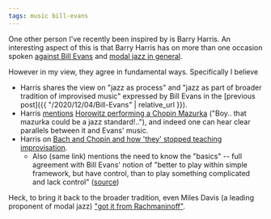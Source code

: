 ```yaml
---
tags: music bill-evans
---
```


One other person I've recently been inspired by is Barry Harris. An interesting aspect of this is that Barry Harris has on more than one occasion spoken [against Bill Evans](https://www.youtube.com/watch?v=s-4L9lgty5c&t) and [modal jazz in general](https://youtu.be/BjnX_PkDwWs?t=612).

However in my view, they agree in fundamental ways. Specifically I believe

- Harris shares the view on "jazz as process" and "jazz as part of broader tradition of improvised music" expressed by Bill Evans in the [previous post]({{ "/2020/12/04/Bill-Evans" | relative_url }}).
- Harris [mentions](https://youtu.be/BjnX_PkDwWs?t=276) [Horowitz performing a Chopin Mazurka](https://www.youtube.com/watch?v=JfNSE_cwVcA) ("Boy.. that mazurka could be a jazz standard!.."), and indeed one can hear clear parallels between it and Evans' music.
- Harris on [Bach and Chopin and how 'they' stopped teaching improvisation](https://youtu.be/BjnX_PkDwWs?t=824).
  - Also (same link) mentions the need to know the "basics" -- full agreement with Bill Evans' notion of "better to play within simple framework, but have control, than to play something complicated and lack control" ([source](https://youtu.be/5MSCReTIeH8?t=57))

Heck, to bring it back to the broader tradition, even Miles Davis (a leading proponent of modal jazz) ["got it from Rachmaninoff"](https://youtu.be/VXhmvOa5Xjo?t=220).
